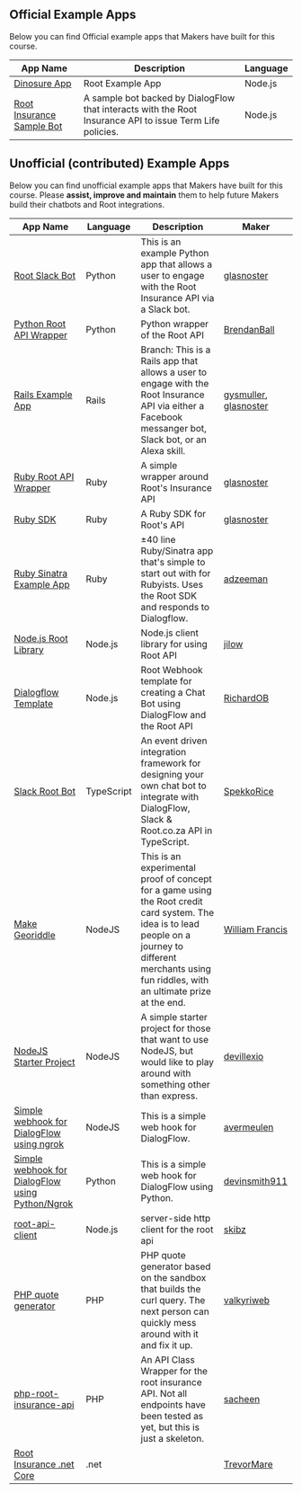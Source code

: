 
Official Example Apps
-----
Below you can find Official example apps that Makers have built for this course.

| App Name      |Description    |Language|
| ------------- |-------------| -----|
| [Dinosure App](https://github.com/RootBank/dinosure)| Root Example App | Node.js |
| [Root Insurance Sample Bot](https://github.com/root-community/node-insurance-sample-bot) | A sample bot backed by DialogFlow that interacts with the Root Insurance API to issue Term Life policies.| Node.js |


Unofficial (contributed) Example Apps
-----
Below you can find unofficial example apps that Makers have built for this course.
Please <b>assist, improve and maintain</b> them to help future Makers build their chatbots and Root integrations.


| App Name      |Language    |Description|Maker|
| ------------- |-------------| -----| -----|
| [Root Slack Bot](https://github.com/Offerzen/make-python)|Python      | This is an example Python app that allows a user to engage with the Root Insurance API via a Slack bot.| [glasnoster](https://github.com/glasnoster)      |
| [Python Root API Wrapper](https://github.com/BrendanBall/root-insurance-python)     | Python     |   Python wrapper of the Root API | [BrendanBall](https://github.com/BrendanBall)      |
| [Rails Example App](https://github.com/Offerzen/make-rails/tree/make-fuza)     | Rails     |   Branch: This is a Rails app that allows a user to engage with the Root Insurance API via either a Facebook messanger bot, Slack bot, or an Alexa skill. | [gysmuller](https://github.com/gysmuller), [glasnoster](https://github.com/glasnoster)  |
| [Ruby Root API Wrapper](https://github.com/RootBank/root-insurance-ruby)     | Ruby     |   A simple wrapper around Root's Insurance API | [glasnoster](https://github.com/glasnoster)  |
| [Ruby SDK](https://github.com/RootBank/root-ruby)     | Ruby     |   A Ruby SDK for Root's API | [glasnoster](https://github.com/glasnoster)  |
| [Ruby Sinatra Example App](https://github.com/adzeeman/grok_tharr)     | Ruby     |   ±40 line Ruby/Sinatra app that's simple to start out with for Rubyists. Uses the Root SDK and responds to Dialogflow.    | [adzeeman](https://github.com/adzeeman/grok_tharr)  |
| [Node.js Root Library](https://github.com/jilow/root-nodejs)     | Node.js      |   Node.js client library for using Root API| [jilow](https://github.com/jilow)  |
| [Dialogflow Template](https://github.com/RichardOB/root-chatbot-webhook-nodejs)     | Node.js      |   Root Webhook template for creating a Chat Bot using DialogFlow and the Root API| [RichardOB](https://github.com/RichardOB)  |
| [Slack Root Bot](https://github.com/SpekkoRice/root-bot)     | TypeScript      |   An event driven integration framework for designing your own chat bot to integrate with DialogFlow, Slack & Root.co.za API in TypeScript.| [SpekkoRice](https://github.com/SpekkoRice)      |
| [Make Georiddle](https://github.com/William-Francis/make-georiddle)     | NodeJS      |   This is an experimental proof of concept for a game using the Root credit card system. The idea is to lead people on a journey to different merchants using fun riddles, with an ultimate prize at the end.| [William Francis](https://github.com/William-Francis)      |
| [NodeJS Starter Project](https://github.com/devillexio/koa-starter)     | NodeJS      |   A simple starter project for those that want to use NodeJS, but would like to play around with something other than express.| [devillexio](https://github.com/devillexio)      |
| [Simple webhook for DialogFlow using ngrok](https://github.com/avermeulen/dialogflow-webhook-ngrok)     | NodeJS      |   This is a simple web hook for DialogFlow.| [avermeulen](https://github.com/avermeulen)      |
| [Simple webhook for DialogFlow using Python/Ngrok](https://github.com/devinsmith911/dialogflow-webhook-python)     | Python      |   This is a simple web hook for DialogFlow using Python.| [devinsmith911](https://github.com/devinsmith911)      |
| [root-api-client](https://github.com/skibz/root-api-client) | Node.js | server-side http client for the root api | [skibz](https://github.com/skibz) |
| [PHP quote generator](https://github.com/valkyriweb/php-root-mikeday)|PHP      | PHP quote generator based on the sandbox that builds the curl query. The next person can quickly mess around with it and fix it up.| [valkyriweb](https://github.com/valkyriweb)      |
| [php-root-insurance-api](https://github.com/sacheen/php-root-insurance-api)|PHP      | An API Class Wrapper for the root insurance API. Not all endpoints have been tested as yet, but this is just a skeleton.| [sacheen](https://github.com/sacheen/)      |
| [Root Insurance .net Core](https://github.com/TrevorMare/Root_Insurance_Net_Core)|.net      | | [TrevorMare](https://github.com/TrevorMare/)      |
